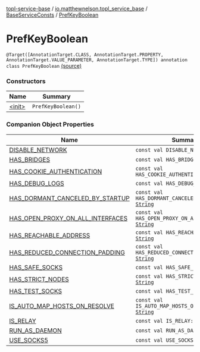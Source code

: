 [topl-service-base](../../../index.md) / [io.matthewnelson.topl_service_base](../../index.md) / [BaseServiceConsts](../index.md) / [PrefKeyBoolean](./index.md)

# PrefKeyBoolean

`@Target([AnnotationTarget.CLASS, AnnotationTarget.PROPERTY, AnnotationTarget.VALUE_PARAMETER, AnnotationTarget.TYPE]) annotation class PrefKeyBoolean` [(source)](https://github.com/05nelsonm/TorOnionProxyLibrary-Android/blob/master/topl-service-base/src/main/java/io/matthewnelson/topl_service_base/BaseServiceConsts.kt#L189)

### Constructors

| Name | Summary |
|---|---|
| [&lt;init&gt;](-init-.md) | `PrefKeyBoolean()` |

### Companion Object Properties

| Name | Summary |
|---|---|
| [DISABLE_NETWORK](-d-i-s-a-b-l-e_-n-e-t-w-o-r-k.md) | `const val DISABLE_NETWORK: `[`String`](https://kotlinlang.org/api/latest/jvm/stdlib/kotlin/-string/index.html) |
| [HAS_BRIDGES](-h-a-s_-b-r-i-d-g-e-s.md) | `const val HAS_BRIDGES: `[`String`](https://kotlinlang.org/api/latest/jvm/stdlib/kotlin/-string/index.html) |
| [HAS_COOKIE_AUTHENTICATION](-h-a-s_-c-o-o-k-i-e_-a-u-t-h-e-n-t-i-c-a-t-i-o-n.md) | `const val HAS_COOKIE_AUTHENTICATION: `[`String`](https://kotlinlang.org/api/latest/jvm/stdlib/kotlin/-string/index.html) |
| [HAS_DEBUG_LOGS](-h-a-s_-d-e-b-u-g_-l-o-g-s.md) | `const val HAS_DEBUG_LOGS: `[`String`](https://kotlinlang.org/api/latest/jvm/stdlib/kotlin/-string/index.html) |
| [HAS_DORMANT_CANCELED_BY_STARTUP](-h-a-s_-d-o-r-m-a-n-t_-c-a-n-c-e-l-e-d_-b-y_-s-t-a-r-t-u-p.md) | `const val HAS_DORMANT_CANCELED_BY_STARTUP: `[`String`](https://kotlinlang.org/api/latest/jvm/stdlib/kotlin/-string/index.html) |
| [HAS_OPEN_PROXY_ON_ALL_INTERFACES](-h-a-s_-o-p-e-n_-p-r-o-x-y_-o-n_-a-l-l_-i-n-t-e-r-f-a-c-e-s.md) | `const val HAS_OPEN_PROXY_ON_ALL_INTERFACES: `[`String`](https://kotlinlang.org/api/latest/jvm/stdlib/kotlin/-string/index.html) |
| [HAS_REACHABLE_ADDRESS](-h-a-s_-r-e-a-c-h-a-b-l-e_-a-d-d-r-e-s-s.md) | `const val HAS_REACHABLE_ADDRESS: `[`String`](https://kotlinlang.org/api/latest/jvm/stdlib/kotlin/-string/index.html) |
| [HAS_REDUCED_CONNECTION_PADDING](-h-a-s_-r-e-d-u-c-e-d_-c-o-n-n-e-c-t-i-o-n_-p-a-d-d-i-n-g.md) | `const val HAS_REDUCED_CONNECTION_PADDING: `[`String`](https://kotlinlang.org/api/latest/jvm/stdlib/kotlin/-string/index.html) |
| [HAS_SAFE_SOCKS](-h-a-s_-s-a-f-e_-s-o-c-k-s.md) | `const val HAS_SAFE_SOCKS: `[`String`](https://kotlinlang.org/api/latest/jvm/stdlib/kotlin/-string/index.html) |
| [HAS_STRICT_NODES](-h-a-s_-s-t-r-i-c-t_-n-o-d-e-s.md) | `const val HAS_STRICT_NODES: `[`String`](https://kotlinlang.org/api/latest/jvm/stdlib/kotlin/-string/index.html) |
| [HAS_TEST_SOCKS](-h-a-s_-t-e-s-t_-s-o-c-k-s.md) | `const val HAS_TEST_SOCKS: `[`String`](https://kotlinlang.org/api/latest/jvm/stdlib/kotlin/-string/index.html) |
| [IS_AUTO_MAP_HOSTS_ON_RESOLVE](-i-s_-a-u-t-o_-m-a-p_-h-o-s-t-s_-o-n_-r-e-s-o-l-v-e.md) | `const val IS_AUTO_MAP_HOSTS_ON_RESOLVE: `[`String`](https://kotlinlang.org/api/latest/jvm/stdlib/kotlin/-string/index.html) |
| [IS_RELAY](-i-s_-r-e-l-a-y.md) | `const val IS_RELAY: `[`String`](https://kotlinlang.org/api/latest/jvm/stdlib/kotlin/-string/index.html) |
| [RUN_AS_DAEMON](-r-u-n_-a-s_-d-a-e-m-o-n.md) | `const val RUN_AS_DAEMON: `[`String`](https://kotlinlang.org/api/latest/jvm/stdlib/kotlin/-string/index.html) |
| [USE_SOCKS5](-u-s-e_-s-o-c-k-s5.md) | `const val USE_SOCKS5: `[`String`](https://kotlinlang.org/api/latest/jvm/stdlib/kotlin/-string/index.html) |
